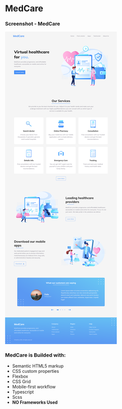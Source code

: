 # MedCare

### Screenshot - MedCare

![MedCare](./screenshot/MedCare__Desktop.png)

### MedCare is Builded with:

- Semantic HTML5 markup
- CSS custom properties
- Flexbox
- CSS Grid
- Mobile-first workflow
- Typescript
- Scss
- **NO Frameworks Used**
